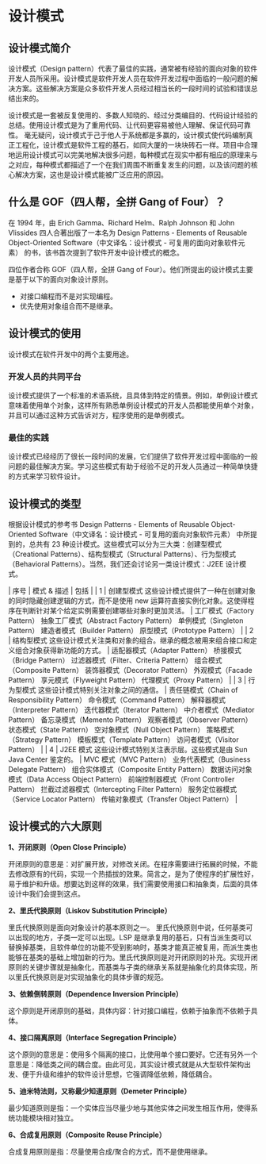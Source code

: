 # 设计模式

## 设计模式简介
设计模式（Design pattern）代表了最佳的实践，通常被有经验的面向对象的软件开发人员所采用。设计模式是软件开发人员在软件开发过程中面临的一般问题的解决方案。这些解决方案是众多软件开发人员经过相当长的一段时间的试验和错误总结出来的。

设计模式是一套被反复使用的、多数人知晓的、经过分类编目的、代码设计经验的总结。使用设计模式是为了重用代码、让代码更容易被他人理解、保证代码可靠性。 毫无疑问，设计模式于己于他人于系统都是多赢的，设计模式使代码编制真正工程化，设计模式是软件工程的基石，如同大厦的一块块砖石一样。项目中合理地运用设计模式可以完美地解决很多问题，每种模式在现实中都有相应的原理来与之对应，每种模式都描述了一个在我们周围不断重复发生的问题，以及该问题的核心解决方案，这也是设计模式能被广泛应用的原因。


## 什么是 GOF（四人帮，全拼 Gang of Four）？
在 1994 年，由 Erich Gamma、Richard Helm、Ralph Johnson 和 John Vlissides 四人合著出版了一本名为  Design Patterns - Elements of Reusable Object-Oriented Software（中文译名：设计模式 - 可复用的面向对象软件元素） 的书，该书首次提到了软件开发中设计模式的概念。

四位作者合称 GOF（四人帮，全拼 Gang of Four）。他们所提出的设计模式主要是基于以下的面向对象设计原则。
- 对接口编程而不是对实现编程。
- 优先使用对象组合而不是继承。

## 设计模式的使用
设计模式在软件开发中的两个主要用途。

### 开发人员的共同平台
设计模式提供了一个标准的术语系统，且具体到特定的情景。例如，单例设计模式意味着使用单个对象，这样所有熟悉单例设计模式的开发人员都能使用单个对象，并且可以通过这种方式告诉对方，程序使用的是单例模式。

### 最佳的实践
设计模式已经经历了很长一段时间的发展，它们提供了软件开发过程中面临的一般问题的最佳解决方案。学习这些模式有助于经验不足的开发人员通过一种简单快捷的方式来学习软件设计。

## 设计模式的类型
根据设计模式的参考书 Design Patterns - Elements of Reusable Object-Oriented Software（中文译名：设计模式 - 可复用的面向对象软件元素） 中所提到的，总共有 23 种设计模式。这些模式可以分为三大类：创建型模式（Creational Patterns）、结构型模式（Structural Patterns）、行为型模式（Behavioral Patterns）。当然，我们还会讨论另一类设计模式：J2EE 设计模式。

| 序号      |    模式 & 描述 | 包括  |
| 1 | 	创建型模式
      这些设计模式提供了一种在创建对象的同时隐藏创建逻辑的方式，而不是使用 new 运算符直接实例化对象。这使得程序在判断针对某个给定实例需要创建哪些对象时更加灵活。 | 工厂模式（Factory Pattern）
                 抽象工厂模式（Abstract Factory Pattern）
                 单例模式（Singleton Pattern）
                 建造者模式（Builder Pattern）
                 原型模式（Prototype Pattern） |
| 2  | 结构型模式
              这些设计模式关注类和对象的组合。继承的概念被用来组合接口和定义组合对象获得新功能的方式。 |  适配器模式（Adapter Pattern）
                                                              桥接模式（Bridge Pattern）
                                                              过滤器模式（Filter、Criteria Pattern）
                                                              组合模式（Composite Pattern）
                                                              装饰器模式（Decorator Pattern）
                                                              外观模式（Facade Pattern）
                                                              享元模式（Flyweight Pattern）
                                                              代理模式（Proxy Pattern）   |
| 3     |   行为型模式
            这些设计模式特别关注对象之间的通信。 |  责任链模式（Chain of Responsibility Pattern）
                                  命令模式（Command Pattern）
                                  解释器模式（Interpreter Pattern）
                                  迭代器模式（Iterator Pattern）
                                  中介者模式（Mediator Pattern）
                                  备忘录模式（Memento Pattern）
                                  观察者模式（Observer Pattern）
                                  状态模式（State Pattern）
                                  空对象模式（Null Object Pattern）
                                  策略模式（Strategy Pattern）
                                  模板模式（Template Pattern）
                                  访问者模式（Visitor Pattern）  |
| 4     |   J2EE 模式
            这些设计模式特别关注表示层。这些模式是由 Sun Java Center 鉴定的。 |  MVC 模式（MVC Pattern）
                                                         业务代表模式（Business Delegate Pattern）
                                                         组合实体模式（Composite Entity Pattern）
                                                         数据访问对象模式（Data Access Object Pattern）
                                                         前端控制器模式（Front Controller Pattern）
                                                         拦截过滤器模式（Intercepting Filter Pattern）
                                                         服务定位器模式（Service Locator Pattern）
                                                         传输对象模式（Transfer Object Pattern）  |


## 设计模式的六大原则
__1、开闭原则（Open Close Principle）__ 

开闭原则的意思是：对扩展开放，对修改关闭。在程序需要进行拓展的时候，不能去修改原有的代码，实现一个热插拔的效果。简言之，是为了使程序的扩展性好，易于维护和升级。想要达到这样的效果，我们需要使用接口和抽象类，后面的具体设计中我们会提到这点。

__2、里氏代换原则（Liskov Substitution Principle）__

里氏代换原则是面向对象设计的基本原则之一。 里氏代换原则中说，任何基类可以出现的地方，子类一定可以出现。LSP 是继承复用的基石，只有当派生类可以替换掉基类，且软件单位的功能不受到影响时，基类才能真正被复用，而派生类也能够在基类的基础上增加新的行为。里氏代换原则是对开闭原则的补充。实现开闭原则的关键步骤就是抽象化，而基类与子类的继承关系就是抽象化的具体实现，所以里氏代换原则是对实现抽象化的具体步骤的规范。

__3、依赖倒转原则（Dependence Inversion Principle）__

这个原则是开闭原则的基础，具体内容：针对接口编程，依赖于抽象而不依赖于具体。

__4、接口隔离原则（Interface Segregation Principle）__ 

这个原则的意思是：使用多个隔离的接口，比使用单个接口要好。它还有另外一个意思是：降低类之间的耦合度。由此可见，其实设计模式就是从大型软件架构出发、便于升级和维护的软件设计思想，它强调降低依赖，降低耦合。

__5、迪米特法则，又称最少知道原则（Demeter Principle）__ 

最少知道原则是指：一个实体应当尽量少地与其他实体之间发生相互作用，使得系统功能模块相对独立。

__6、合成复用原则（Composite Reuse Principle）__ 

合成复用原则是指：尽量使用合成/聚合的方式，而不是使用继承。


